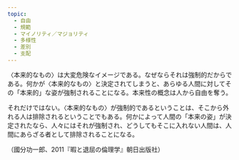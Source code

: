 ```yaml
---
topic:
  - 自由
  - 規範
  - マイノリティ／マジョリティ
  - 多様性
  - 差別
  - 支配
---
```

〈本来的なもの〉は大変危険なイメージである。なぜならそれは強制的だからである。何かが〈本来的なもの〉と決定されてしまうと、あらゆる人間に対してその「本来的」な姿が強制されることになる。本来性の概念は人から自由を奪う。

それだけではない。〈本来的なもの〉が強制的であるということは、そこから外れる人は排除されるということでもある。何かによって人間の「本来の姿」が決定されたなら、人々にはそれが強制され、どうしてもそこに入れない人間は、人間にあらざる者として排除されることになる。

（國分功一郎、2011『暇と退屈の倫理学』朝日出版社）